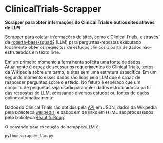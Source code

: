 # ClinicalTrials-Scrapper
**Scrapper para obter informações do Clinical Trials e outros sites através de LLM**

Scrapper para coletar informações de sites, como o Clinical Trials, e através da [roberta-base-squad2](https://huggingface.co/deepset/roberta-base-squad2) (LLM) para perguntas-repostas executado localmente obter os requisitos de estudos clínicos a partir de dados não-estruturados em texto livre.

Em um primeiro momento a ferramenta solicita uma fonte de dados.
Atualmente é capaz de acessar os requerimentos do Clinical Trials, textos da Wikipedia sobre um termo, e sites sem uma estrutura específica.
Em um segundo momento esses dados são lidos pelo LLM que é capaz de responder perguntas sobre o estudo.
No futuro é esperado que um conjunto de perguntas seja usado para obter dados estruturados a partir das respostas do LLM, acessando diversos estudos ou fontes de dados online automaticamente.

Dados do Clinical Trials são obtidos pela [API](https://classic.clinicaltrials.gov/api/gui) em JSON, dados da Wikipedia pela biblioteca [wikipedia](https://pypi.org/project/wikipedia/), e dados em de links em HTML são processados pelo biblioteca [BeautifulSoup](https://www.crummy.com/software/BeautifulSoup/).

O comando para execução do scrapper/LLM é:
```Sh
python scrapper_llm.py
```
